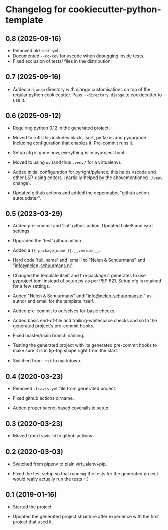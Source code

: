 # Changelog for cookiecutter-python-template


## 0.8 (2025-09-16)


- Removed old `test.yml`.
- Documented `--no-cov` for vscode when debugging inside tests.
- Fixed exclusion of tests/ files in the distribution.


## 0.7 (2025-09-16)


- Added a `django` directory with django customisations on top of the regular python cookiecutter. Pass `--directory django` to cookiecutter to use it.


## 0.6 (2025-09-12)


- Requiring python 3.12 in the generated project.

- Moved to ruff: this includes black, isort, pyflakes and
  pyupgrade. Including configuration that enables it. Pre-commit runs it.

- Setup.cfg is gone now, everything is in pyproject.toml.

- Moved to using `uv` (and thus `.venv/` for a virtualenv).

- Added initial configuration for pyright/pylance, this helps vscode
  and other LSP-using editors. (partially helped by the abovementioned
  `./venv` change).

- Updated github actions and added the dependabot "github action
  autoupdater".


## 0.5 (2023-03-29)

- Added pre-commit and 'lint' github action. Updated flake8 and isort settings.

- Upgraded the 'test' github action.

- Added a `{{ package_name }}.__version__`.

- Hard code 'full_name' and 'email' to "Nelen & Schuurmans" and
  "info@nelen-schuurmans.nl".

- Changed the template itself and the package it generates to use pyproject.toml
  instead of setup.py as per PEP 621. Setup.cfg is retained for a few settings.

- Added "Nelen & Schuurmans" and "info@nelen-schuurmans.nl" as author and email
  for the template itself.

- Added pre-commit to ourselves for basic checks.

- Added basic end-of-file and trailing-whitespace checks and so to the
  generated project's pre-commit hooks.

- Fixed master/main branch naming.

- Testing the generated project with its generated pre-commit hooks to make
  sure it is in tip-top shape right from the start.

- Swiched from `.rst` to markdown.


## 0.4 (2020-03-23)

- Removed `.travis.yml` file from generated project.

- Fixed github actions dirname.

- Added proper secret-based coveralls.io setup.


## 0.3 (2020-03-23)

- Moved from travis-ci to github actions.


## 0.2 (2020-03-03)

- Switched from pipenv to plain virtualenv+pip.

- Fixed the test setup so that running the tests for the generated project
  would really actually run the tests :-)


## 0.1 (2019-01-16)

- Started the project.

- Updated the generated project structure after experience with the first
  project that used it.
